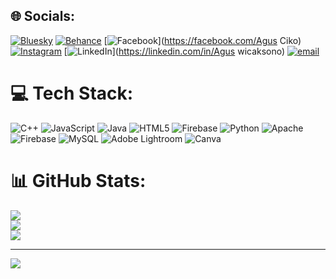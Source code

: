
## 🌐 Socials:
[![Bluesky](https://img.shields.io/badge/bluesky-0285FF?style=for-the-badge&logo=bluesky&logoColor=%23FFFFFF)](https://bsky.app/profile/Aguzwck) [![Behance](https://img.shields.io/badge/Behance-1769ff?logo=behance&logoColor=white)](https://behance.net/Agus) [![Facebook](https://img.shields.io/badge/Facebook-%231877F2.svg?logo=Facebook&logoColor=white)](https://facebook.com/Agus Ciko) [![Instagram](https://img.shields.io/badge/Instagram-%23E4405F.svg?logo=Instagram&logoColor=white)](https://instagram.com/AguZwck_) [![LinkedIn](https://img.shields.io/badge/LinkedIn-%230077B5.svg?logo=linkedin&logoColor=white)](https://linkedin.com/in/Agus wicaksono) [![email](https://img.shields.io/badge/Email-D14836?logo=gmail&logoColor=white)](mailto:aguswicaksono477@gmail.com) 

# 💻 Tech Stack:
![C++](https://img.shields.io/badge/c++-%2300599C.svg?style=for-the-badge&logo=c%2B%2B&logoColor=white) ![JavaScript](https://img.shields.io/badge/javascript-%23323330.svg?style=for-the-badge&logo=javascript&logoColor=%23F7DF1E) ![Java](https://img.shields.io/badge/java-%23ED8B00.svg?style=for-the-badge&logo=openjdk&logoColor=white) ![HTML5](https://img.shields.io/badge/html5-%23E34F26.svg?style=for-the-badge&logo=html5&logoColor=white) ![Firebase](https://img.shields.io/badge/firebase-%23039BE5.svg?style=for-the-badge&logo=firebase) ![Python](https://img.shields.io/badge/python-3670A0?style=for-the-badge&logo=python&logoColor=ffdd54) ![Apache](https://img.shields.io/badge/apache-%23D42029.svg?style=for-the-badge&logo=apache&logoColor=white) ![Firebase](https://img.shields.io/badge/firebase-a08021?style=for-the-badge&logo=firebase&logoColor=ffcd34) ![MySQL](https://img.shields.io/badge/mysql-4479A1.svg?style=for-the-badge&logo=mysql&logoColor=white) ![Adobe Lightroom](https://img.shields.io/badge/Adobe%20Lightroom-31A8FF.svg?style=for-the-badge&logo=Adobe%20Lightroom&logoColor=white) ![Canva](https://img.shields.io/badge/Canva-%2300C4CC.svg?style=for-the-badge&logo=Canva&logoColor=white)
# 📊 GitHub Stats:
![](https://github-readme-stats.vercel.app/api?username=Aguswicaksono123&theme=dark&hide_border=false&include_all_commits=true&count_private=true)<br/>
![](https://github-readme-streak-stats.herokuapp.com/?user=Aguswicaksono123&theme=dark&hide_border=false)<br/>
![](https://github-readme-stats.vercel.app/api/top-langs/?username=Aguswicaksono123&theme=dark&hide_border=false&include_all_commits=true&count_private=true&layout=compact)

---
[![](https://visitcount.itsvg.in/api?id=Aguswicaksono123&icon=0&color=0)](https://visitcount.itsvg.in)

<!-- Proudly created with GPRM ( https://gprm.itsvg.in ) -->
